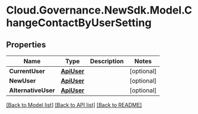 # Cloud.Governance.NewSdk.Model.ChangeContactByUserSetting
## Properties

Name | Type | Description | Notes
------------ | ------------- | ------------- | -------------
**CurrentUser** | [**ApiUser**](ApiUser.md) |  | [optional] 
**NewUser** | [**ApiUser**](ApiUser.md) |  | [optional] 
**AlternativeUser** | [**ApiUser**](ApiUser.md) |  | [optional] 

[[Back to Model list]](../README.md#documentation-for-models) [[Back to API list]](../README.md#documentation-for-api-endpoints) [[Back to README]](../README.md)

